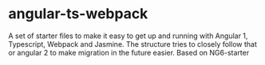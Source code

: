 # angular-ts-webpack
A set of starter files to make it easy to get up and running with Angular 1, Typescript, Webpack and Jasmine. The structure tries to closely follow that or angular 2 to make migration in the future easier. Based on NG6-starter
